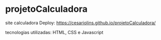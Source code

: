 # projetoCalculadora
 site calculadora
Deploy: https://cesariolins.github.io/projetoCalculadora/

tecnologias utilizadas: HTML, CSS e Javascript
